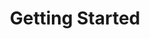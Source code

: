 ---
layout: layout.pug
navigationTitle: Getting Started
excerpt: 
title: Getting Started 
menuWeight: 3
model: /services/spark/data.yml
render: mustache
featureMaturity:
---